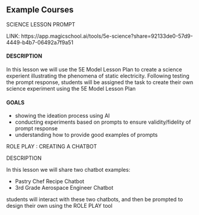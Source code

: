 <h2>Example Courses</h2>
<p>SCIENCE LESSON PROMPT</p>
<p>LINK: https://app.magicschool.ai/tools/5e-science?share=92133de0-57d9-4449-b4b7-06492a7f9a51</p>
<h4>DESCRIPTION</h4>
<p>In this lesson we will use the 5E Model Lesson Plan to create a science experient illustrating the phenomena of static electricity. 
Following testing the prompt response, students will be assigned the task to create their own science experiment using the 5E Model Lesson Plan</p>
<h4>GOALS</h4>
<ul>
<li>showing the ideation process using AI</li>
<li>conducting experiments based on prompts to ensure validity/fidelity of prompt response</li>
<li>understanding how to provide good examples of prompts</li>
</ul>
<p>ROLE PLAY : CREATING A CHATBOT</p>
<p>DESCRIPTION</p>
<p>In this lesson we will share two chatbot examples: 
<ul><li>Pastry Chef Recipe Chatbot</li>
<li>3rd Grade Aerospace Engineer Chatbot</li>
</ul>
students will interact with these two chatbots, and then be prompted to design their own using the ROLE PLAY tool</p>
